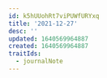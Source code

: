 ```yaml
---
id: k5hUUohRt7viPUWfURYxq
title: '2021-12-27'
desc: ''
updated: 1640569964887
created: 1640569964887
traitIds:
  - journalNote
---
```


